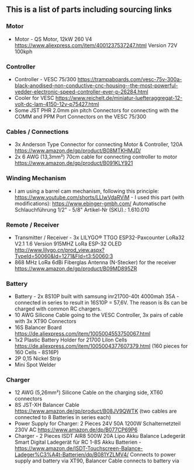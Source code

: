 ## This is a list of parts including sourcing links ##

### Motor ###

* Motor - QS Motor, 12kW 260 V4 https://www.aliexpress.com/item/4001237537247.html Version 72V 100kph

### Controller ###
* Controller - VESC 75/300 https://trampaboards.com/vesc-75v-300a-black-anodised-non-conductive-cnc-housing--the-most-powerful-vedder-electronic-speed-controller-ever-p-26284.html
* Cooler for VESC https://www.reichelt.de/miniatur-luefteraggregat-12-volt-dc-lam-4150-12v-p75427.html
* Some JST PHR 2.0mm pin pitch Connectors for connecting with the COMM and PPM Port Connectors on the VESC 75/300

### Cables / Connections ###
* 3x Anderson Type Connector for connecting Motor & Controller, 120A https://www.amazon.de/gp/product/B08MTKHMJD/
* 2x 6 AWG (13,3mm²) 70cm cable for connecting controller to motor https://www.amazon.de/gp/product/B091KLY921

### Winding Mechanism ###
* I am using a barrel cam mechanism, following this principle: https://www.youtube.com/shorts/LLIwVdaRViM - I used this part (with modifications): https://www.ebinger-gmbh.com/ Automatische Schlauchführung 1/2" - 5/8" Artikel-Nr (SKU).: 1.610.010

### Remote / Receiver ###
* Transmitter / Receiver - 3x LILYGO® TTGO ESP32-Paxcounter LoRa32 V2.1 1.6 Version 915MHZ LoRa ESP-32 OLED http://www.lilygo.cn/prod_view.aspx?TypeId=50060&Id=1271&FId=t3:50060:3
* 868 MHz LoRa 6dBi Fiberglas Antenna (N-Stecker) for the receiver https://www.amazon.de/gp/product/B09MD895ZR

### Battery ###
* Battery - 2x 8S10P built with samsung inr21700-40t 4000mah 35A - connected in series to result in 16S10P = 57,6V. The reason is 8s can be charged with common RC chargers.
* 10 AWG Silicone Cable going to the VESC Controller, 3x pairs of cable with 3x XT90 Connectors
* 16S Balancer Board https://de.aliexpress.com/item/1005004553750067.html
* 1x2 Plastic Battery Holder for 21700 LiIon Cells https://de.aliexpress.com/item/1005004377607379.html (160 pieces for 160 Cells - 8S16P)
* 2P 0,15 Nickel Strip
* Mini Spot Welder

### Charger ###
* 12 AWG (5,26mm²) Silicone Cable on the charging side,  XT60 connectors
* 8S JST-XH Balancer Cable https://www.amazon.de/gp/product/B08JV9QWTK (two cables are connected to 8 Batteries in series each)
* Power Supply for Charger: 2 Pieces 24V 50A 1200W Schalternetzteil 230V AC https://www.amazon.de/dp/B077CP69P6
* Charger - 2 Pieces ISDT AIR8 500W 20A Lipo Akku Balance Ladegerät Smart Digital Ladegerät für RC 1-8S Akku Batterien - https://www.amazon.de/ISDT-Touchscreen-Balance-Ladeger%C3%A4t-Batterien/dp/B081YZLMV4/ Connects to power supply and battery via XT90, Balancer Cable connects to battery via 
